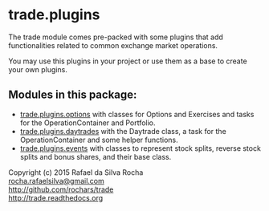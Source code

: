 # trade.plugins

The trade module comes pre-packed with some plugins that add
functionalities related to common exchange market operations.

You may use this plugins in your project or use them as a base
to create your own plugins.


## Modules in this package:

+ [trade.plugins.options](trade.plugins.options)
  with classes for Options and Exercises and tasks for the
  OperationContainer and Portfolio.
+ [trade.plugins.daytrades](trade.plugins.daytrades)
  with the Daytrade class, a task for the OperationContainer
  and some helper functions.
+ [trade.plugins.events](trade.plugins.events)
  with classes to represent stock splits, reverse stock splits
  and bonus shares, and their base class.



Copyright (c) 2015 Rafael da Silva Rocha  
rocha.rafaelsilva@gmail.com  
http://github.com/rochars/trade  
http://trade.readthedocs.org  
